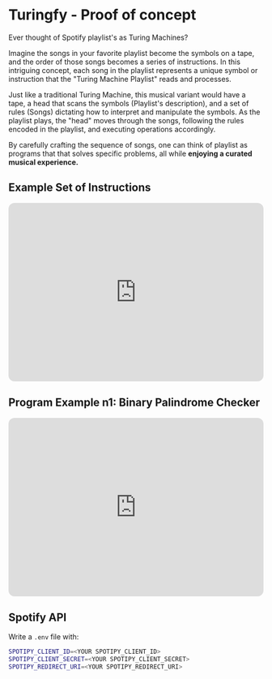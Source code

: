 # Turingfy - Proof of concept

Ever thought of Spotify playlist's as Turing Machines?

Imagine the songs in your favorite playlist become the symbols on a tape, and the order of those songs becomes a series of instructions. In this intriguing concept, each song in the playlist represents a unique symbol or instruction that the "Turing Machine Playlist" reads and processes.

Just like a traditional Turing Machine, this musical variant would have a tape, a head that scans the symbols (Playlist's description), and a set of rules (Songs) dictating how to interpret and manipulate the symbols. As the playlist plays, the "head" moves through the songs, following the rules encoded in the playlist, and executing operations accordingly.

By carefully crafting the sequence of songs, one can think of playlist as programs that that solves specific problems, all while **enjoying a curated musical experience.**

## Example Set of Instructions

<iframe style="border-radius:12px" src="https://open.spotify.com/embed/playlist/59UpsSIbeT9j7lKDiTy7aT?utm_source=generator" width="100%" height="352" frameBorder="0" allowfullscreen="" allow="autoplay; clipboard-write; encrypted-media; fullscreen; picture-in-picture" loading="lazy"></iframe>

## Program Example n1: Binary Palindrome Checker

<iframe style="border-radius:12px" src="https://open.spotify.com/embed/playlist/1TGnAeGRWCVZsYxdBPjStO?utm_source=generator" width="100%" height="352" frameBorder="0" allowfullscreen="" allow="autoplay; clipboard-write; encrypted-media; fullscreen; picture-in-picture" loading="lazy"></iframe>

## Spotify API

Write a `.env` file with:

```bash
SPOTIPY_CLIENT_ID=<YOUR SPOTIPY_CLIENT_ID>
SPOTIPY_CLIENT_SECRET=<YOUR SPOTIPY_CLIENT_SECRET>
SPOTIPY_REDIRECT_URI=<YOUR SPOTIPY_REDIRECT_URI>
```
